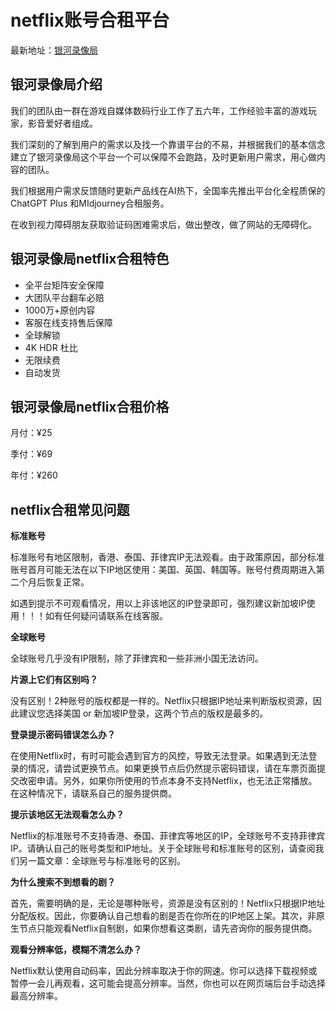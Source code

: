 # netflix账号合租平台

最新地址：[银河录像局](https://nf.video/yinhe/web?sharedId=181259)

## 银河录像局介绍

我们的团队由一群在游戏自媒体数码行业工作了五六年，工作经验丰富的游戏玩家，影音爱好者组成。

我们深刻的了解到用户的需求以及找一个靠谱平台的不易，并根据我们的基本信念建立了银河录像局这个平台一个可以保障不会跑路，及时更新用户需求，用心做内容的团队。

我们根据用户需求反馈随时更新产品线在AI热下，全国率先推出平台化全程质保的ChatGPT Plus 和MIdjourney合租服务。

在收到视力障碍朋友获取验证码困难需求后，做出整改，做了网站的无障碍化。

## 银河录像局netflix合租特色

* 全平台矩阵安全保障
* 大团队平台翻车必赔
* 1000万+原创内容
* 客服在线支持售后保障
* 全球解锁
* 4K HDR 杜比
* 无限续费
* 自动发货

## 银河录像局netflix合租价格

月付：¥25

季付：¥69

年付：¥260

## netflix合租常见问题

**标准账号**

标准账号有地区限制，香港、泰国、菲律宾IP无法观看。由于政策原因，部分标准账号首月可能无法在以下IP地区使用：美国、英国、韩国等。账号付费周期进入第二个月后恢复正常。

如遇到提示不可观看情况，用以上非该地区的IP登录即可，强烈建议新加坡IP使用！！！如有任何疑问请联系在线客服。

**全球账号**

全球账号几乎没有IP限制，除了菲律宾和一些非洲小国无法访问。

**片源上它们有区别吗？**

没有区别！2种账号的版权都是一样的。Netflix只根据IP地址来判断版权资源，因此建议您选择美国 or 新加坡IP登录，这两个节点的版权是最多的。

**登录提示密码错误怎么办？**

在使用Netflix时，有时可能会遇到官方的风控，导致无法登录。如果遇到无法登录的情况，请尝试更换节点。如果更换节点后仍然提示密码错误，请在车票页面提交改密申请。另外，如果你所使用的节点本身不支持Netflix，也无法正常播放。在这种情况下，请联系自己的服务提供商。

**提示该地区无法观看怎么办？**

Netflix的标准账号不支持香港、泰国、菲律宾等地区的IP，全球账号不支持菲律宾IP。请确认自己的账号类型和IP地址。关于全球账号和标准账号的区别，请查阅我们另一篇文章：全球账号与标准账号的区别。

**为什么搜索不到想看的剧？**

首先，需要明确的是，无论是哪种账号，资源是没有区别的！Netflix只根据IP地址分配版权。因此，你要确认自己想看的剧是否在你所在的IP地区上架。其次，非原生节点只能观看Netflix自制剧，如果你想看这类剧，请先咨询你的服务提供商。

**观看分辨率低，模糊不清怎么办？**

Netflix默认使用自动码率，因此分辨率取决于你的网速。你可以选择下载视频或暂停一会儿再观看，这可能会提高分辨率。当然，你也可以在网页端后台手动选择最高分辨率。

